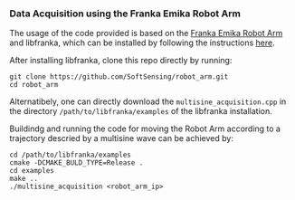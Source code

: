 ### Data Acquisition using the Franka Emika Robot Arm

The usage of the code provided is based on the [Franka Emika Robot Arm](https://robodk.com/robot/Franka/Emika-Panda) and libfranka, which can be installed by following the instructions [here](https://frankaemika.github.io/docs/libfranka.html).

After installing libfranka, clone this repo directly by running:
```
git clone https://github.com/SoftSensing/robot_arm.git
cd robot_arm
```

Alternatibely, one can directly download the `multisine_acquisition.cpp` in the directory `/path/to/libfranka/examples` of the libfranka installation.

Buildindg and running the code for moving the Robot Arm according to a trajectory descried by a multisine wave can be achieved by:
```
cd /path/to/libfranka/examples
cmake -DCMAKE_BULD_TYPE=Release .
cd examples
make ..
./multisine_acquisition <robot_arm_ip>
```
